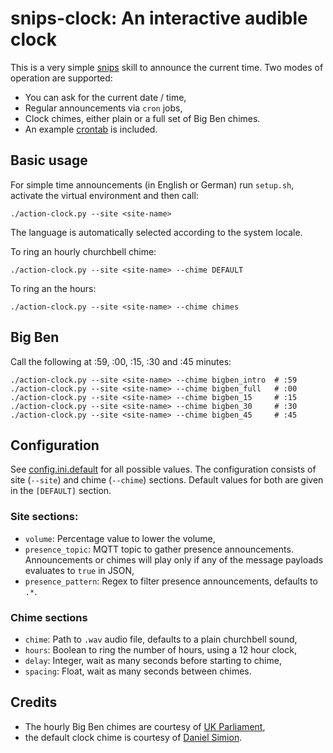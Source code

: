 # snips-clock: An interactive audible clock

This is a very simple [snips](https://snips.ai/) skill to announce the current time.
Two modes of operation are supported:

* You can ask for the current date / time,
* Regular announcements via `cron` jobs,
* Clock chimes, either plain or a full set of Big Ben chimes.
* An example [crontab](clock.contab) is included.

## Basic usage

For simple time announcements (in English or German) run `setup.sh`,
activate the virtual environment and then call:

    ./action-clock.py --site <site-name>

The language is automatically selected according to the system locale.

To ring an hourly churchbell chime:

    ./action-clock.py --site <site-name> --chime DEFAULT

To ring an the hours:

    ./action-clock.py --site <site-name> --chime chimes

## Big Ben

Call the following at :59, :00, :15, :30 and :45 minutes:

    ./action-clock.py --site <site-name> --chime bigben_intro  # :59
    ./action-clock.py --site <site-name> --chime bigben_full   # :00
    ./action-clock.py --site <site-name> --chime bigben_15     # :15
    ./action-clock.py --site <site-name> --chime bigben_30     # :30
    ./action-clock.py --site <site-name> --chime bigben_45     # :45

## Configuration

See [config.ini.default](config.ini.default) for all possible values.
The configuration consists of site (`--site`) and chime (`--chime`) sections.
Default values for both are given in the `[DEFAULT]` section.

### Site sections:

* `volume`: Percentage value to lower the volume,
* `presence_topic`: MQTT topic to gather presence announcements. Announcements or chimes will play only if any of the message payloads evaluates to `true` in JSON,
* `presence_pattern`: Regex to filter  presence announcements, defaults to `.*`.

### Chime sections

* `chime`: Path to `.wav` audio file, defaults to a plain churchbell sound,
* `hours`: Boolean to ring the number of hours, using a 12 hour clock,
* `delay`: Integer, wait as many seconds before starting to chime,
* `spacing`: Float, wait as many seconds between chimes.

## Credits

* The hourly Big Ben chimes are courtesy of [UK Parliament](https://old.parliament.uk/about/living-heritage/building/palace/big-ben/anniversary-year/downloads/),
* the default clock chime is courtesy of [Daniel Simion](http://soundbible.com/2170-Clock-Chimes-4x.html).
